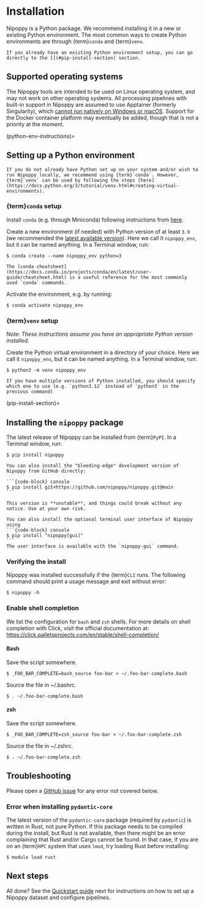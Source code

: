# Installation

Nipoppy is a Python package. We recommend installing it in a new or existing Python environment. The most common ways to create Python environments are through {term}`conda` and {term}`venv`.

```{note}
If you already have an existing Python environment setup, you can go directly to the [](#pip-install-section) section.
```

## Supported operating systems

The Nipoppy tools are intended to be used on Linux operating system, and may not work on other operating systems. All processing pipelines with built-in support in Nipoppy are assumed to use Apptainer (formerly Singularity), which [cannot run natively on Windows or macOS](https://apptainer.org/docs/admin/main/installation.html#installation-on-windows-or-mac). Support for the Docker container platform may eventually be added, though that is not a priority at the moment.

(python-env-instructions)=
## Setting up a Python environment

```{tip}
If you do not already have Python set up on your system and/or wish to run Nipoppy locally, we recommend using {term}`conda`. However, {term}`venv` can be used by following the steps [here](https://docs.python.org/3/tutorial/venv.html#creating-virtual-environments).
```

### {term}`conda` setup

Install `conda` (e.g. through Miniconda) following instructions from [here](https://conda.io/projects/conda/en/latest/user-guide/install/index.html).

Create a new environment (if needed) with Python version of at least `3.9` (we recommended the [latest available version](https://www.python.org/doc/versions)). Here we call it `nipoppy_env`, but it can be named anything. In a Terminal window, run:
```{code-block} console
$ conda create --name nipoppy_env python=3
```

```{tip}
The [conda cheatsheet](https://docs.conda.io/projects/conda/en/latest/user-guide/cheatsheet.html) is a useful reference for the most commonly used `conda` commands.
```

Activate the environment, e.g. by running:
```{code-block} console
$ conda activate nipoppy_env
```

### {term}`venv` setup

*Note: These instructions assume you have an appropriate Python version installed.*

Create the Python virtual environment in a directory of your choice. Here we call it `nipoppy_env`, but it can be named anything. In a Terminal window, run:

```{code-block} console
$ python3 -m venv nipoppy_env
```

```{note}
If you have multiple versions of Python installed, you should specify which one to use (e.g. `python3.12` instead of `python3` in the previous command)
```

(pip-install-section)=
## Installing the `nipoppy` package

The latest release of Nipoppy can be installed from {term}`PyPI`. In a Terminal window, run:
```{code-block} console
$ pip install nipoppy
```

````{note}
You can also install the "bleeding-edge" development version of Nipoppy from GitHub directly:

```{code-block} console
$ pip install git+https://github.com/nipoppy/nipoppy.git@main
```

This version is **unstable**, and things could break without any notice. Use at your own risk.
````

````{note}
You can also install the optional terminal user interface of Nipoppy using
```{code-block} console
$ pip install "nipoppy[gui]"
```
The user interface is available with the `nipoppy-gui` command.
````

### Verifying the install

Nipoppy was installed successfully if the {term}`CLI` runs. The following command should print a usage message and exit without error:
```{code-block} console
$ nipoppy -h
```

### Enable shell completion
We list the configuration for `bash` and `zsh` shells. For more details on shell completion with Click, visit the official documentation at: https://click.palletsprojects.com/en/stable/shell-completion/

#### Bash
Save the script somewhere.
```{code-block} console
$ _FOO_BAR_COMPLETE=bash_source foo-bar > ~/.foo-bar-complete.bash
```

Source the file in ~/.bashrc.
```{code-block} console
$ . ~/.foo-bar-complete.bash
```

#### zsh
Save the script somewhere.
```{code-block} console
$ _FOO_BAR_COMPLETE=zsh_source foo-bar > ~/.foo-bar-complete.zsh
```

Source the file in ~/.zshrc.
```{code-block} console
$ . ~/.foo-bar-complete.zsh
```

## Troubleshooting

Please open a [GitHub issue](https://github.com/nipoppy/nipoppy/issues/new/choose) for any error not covered below.

### Error when installing `pydantic-core`

The latest version of the `pydantic-core` package (required by `pydantic`) is written in Rust, not pure Python. If this package needs to be compiled during the install, but Rust is not available, then there might be an error complaining that Rust and/or Cargo cannot be found. In that case, if you are on an {term}`HPC` system that uses `lmod`, try loading Rust before installing:
```{code-block} console
$ module load rust
```

## Next steps

All done? See the [Quickstart guide](quickstart) next for instructions on how to set up a Nipoppy dataset and configure pipelines.
